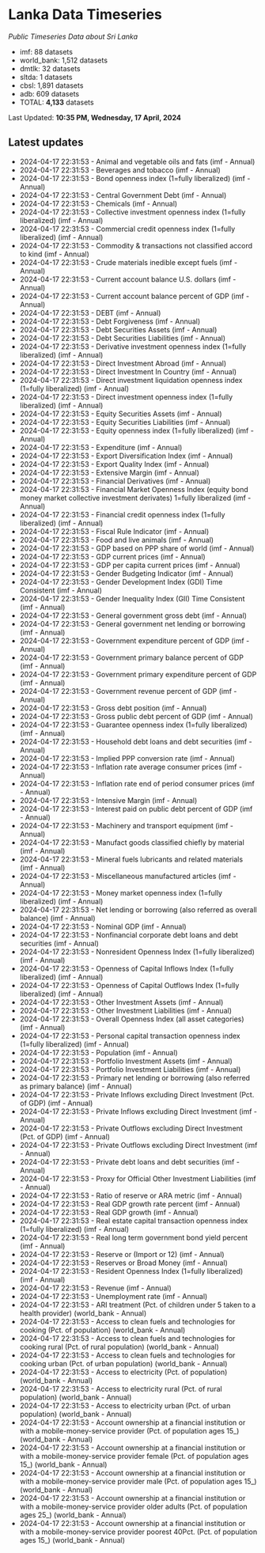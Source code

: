 # Lanka Data Timeseries
*Public Timeseries Data about Sri Lanka*

* imf: 88 datasets
* world_bank: 1,512 datasets
* dmtlk: 32 datasets
* sltda: 1 datasets
* cbsl: 1,891 datasets
* adb: 609 datasets
* TOTAL: **4,133** datasets

Last Updated: **10:35 PM, Wednesday, 17 April, 2024**

## Latest updates

* 2024-04-17 22:31:53 - Animal and vegetable oils and fats (imf - Annual)
* 2024-04-17 22:31:53 - Beverages and tobacco (imf - Annual)
* 2024-04-17 22:31:53 - Bond openness index (1=fully liberalized) (imf - Annual)
* 2024-04-17 22:31:53 - Central Government Debt (imf - Annual)
* 2024-04-17 22:31:53 - Chemicals (imf - Annual)
* 2024-04-17 22:31:53 - Collective investment openness index (1=fully liberalized) (imf - Annual)
* 2024-04-17 22:31:53 - Commercial credit openness index (1=fully liberalized) (imf - Annual)
* 2024-04-17 22:31:53 - Commodity & transactions not classified accord to kind (imf - Annual)
* 2024-04-17 22:31:53 - Crude materials inedible except fuels (imf - Annual)
* 2024-04-17 22:31:53 - Current account balance U.S. dollars (imf - Annual)
* 2024-04-17 22:31:53 - Current account balance percent of GDP (imf - Annual)
* 2024-04-17 22:31:53 - DEBT (imf - Annual)
* 2024-04-17 22:31:53 - Debt Forgiveness (imf - Annual)
* 2024-04-17 22:31:53 - Debt Securities Assets (imf - Annual)
* 2024-04-17 22:31:53 - Debt Securities Liabilities (imf - Annual)
* 2024-04-17 22:31:53 - Derivative investment openness index (1=fully liberalized) (imf - Annual)
* 2024-04-17 22:31:53 - Direct Investment Abroad (imf - Annual)
* 2024-04-17 22:31:53 - Direct Investment In Country (imf - Annual)
* 2024-04-17 22:31:53 - Direct investment liquidation openness index (1=fully liberalized) (imf - Annual)
* 2024-04-17 22:31:53 - Direct investment openness index (1=fully liberalized) (imf - Annual)
* 2024-04-17 22:31:53 - Equity Securities Assets (imf - Annual)
* 2024-04-17 22:31:53 - Equity Securities Liabilities (imf - Annual)
* 2024-04-17 22:31:53 - Equity openness index (1=fully liberalized) (imf - Annual)
* 2024-04-17 22:31:53 - Expenditure (imf - Annual)
* 2024-04-17 22:31:53 - Export Diversification Index (imf - Annual)
* 2024-04-17 22:31:53 - Export Quality Index (imf - Annual)
* 2024-04-17 22:31:53 - Extensive Margin (imf - Annual)
* 2024-04-17 22:31:53 - Financial Derivatives (imf - Annual)
* 2024-04-17 22:31:53 - Financial Market Openness Index (equity bond money market collective investment derivates) 1=fully liberalized (imf - Annual)
* 2024-04-17 22:31:53 - Financial credit openness index (1=fully liberalized) (imf - Annual)
* 2024-04-17 22:31:53 - Fiscal Rule Indicator (imf - Annual)
* 2024-04-17 22:31:53 - Food and live animals (imf - Annual)
* 2024-04-17 22:31:53 - GDP based on PPP share of world (imf - Annual)
* 2024-04-17 22:31:53 - GDP current prices (imf - Annual)
* 2024-04-17 22:31:53 - GDP per capita current prices (imf - Annual)
* 2024-04-17 22:31:53 - Gender Budgeting Indicator (imf - Annual)
* 2024-04-17 22:31:53 - Gender Development Index (GDI) Time Consistent (imf - Annual)
* 2024-04-17 22:31:53 - Gender Inequality Index (GII) Time Consistent (imf - Annual)
* 2024-04-17 22:31:53 - General government gross debt (imf - Annual)
* 2024-04-17 22:31:53 - General government net lending or borrowing (imf - Annual)
* 2024-04-17 22:31:53 - Government expenditure percent of GDP (imf - Annual)
* 2024-04-17 22:31:53 - Government primary balance percent of GDP (imf - Annual)
* 2024-04-17 22:31:53 - Government primary expenditure percent of GDP (imf - Annual)
* 2024-04-17 22:31:53 - Government revenue percent of GDP (imf - Annual)
* 2024-04-17 22:31:53 - Gross debt position (imf - Annual)
* 2024-04-17 22:31:53 - Gross public debt percent of GDP (imf - Annual)
* 2024-04-17 22:31:53 - Guarantee openness index (1=fully liberalized) (imf - Annual)
* 2024-04-17 22:31:53 - Household debt loans and debt securities (imf - Annual)
* 2024-04-17 22:31:53 - Implied PPP conversion rate (imf - Annual)
* 2024-04-17 22:31:53 - Inflation rate average consumer prices (imf - Annual)
* 2024-04-17 22:31:53 - Inflation rate end of period consumer prices (imf - Annual)
* 2024-04-17 22:31:53 - Intensive Margin (imf - Annual)
* 2024-04-17 22:31:53 - Interest paid on public debt percent of GDP (imf - Annual)
* 2024-04-17 22:31:53 - Machinery and transport equipment (imf - Annual)
* 2024-04-17 22:31:53 - Manufact goods classified chiefly by material (imf - Annual)
* 2024-04-17 22:31:53 - Mineral fuels lubricants and related materials (imf - Annual)
* 2024-04-17 22:31:53 - Miscellaneous manufactured articles (imf - Annual)
* 2024-04-17 22:31:53 - Money market openness index (1=fully liberalized) (imf - Annual)
* 2024-04-17 22:31:53 - Net lending or borrowing (also referred as overall balance) (imf - Annual)
* 2024-04-17 22:31:53 - Nominal GDP (imf - Annual)
* 2024-04-17 22:31:53 - Nonfinancial corporate debt loans and debt securities (imf - Annual)
* 2024-04-17 22:31:53 - Nonresident Openness Index (1=fully liberalized) (imf - Annual)
* 2024-04-17 22:31:53 - Openness of Capital Inflows Index (1=fully liberalized) (imf - Annual)
* 2024-04-17 22:31:53 - Openness of Capital Outflows Index (1=fully liberalized) (imf - Annual)
* 2024-04-17 22:31:53 - Other Investment Assets (imf - Annual)
* 2024-04-17 22:31:53 - Other Investment Liabilities (imf - Annual)
* 2024-04-17 22:31:53 - Overall Openness Index (all asset categories) (imf - Annual)
* 2024-04-17 22:31:53 - Personal capital transaction openness index (1=fully liberalized) (imf - Annual)
* 2024-04-17 22:31:53 - Population (imf - Annual)
* 2024-04-17 22:31:53 - Portfolio Investment Assets (imf - Annual)
* 2024-04-17 22:31:53 - Portfolio Investment Liabilities (imf - Annual)
* 2024-04-17 22:31:53 - Primary net lending or borrowing (also referred as primary balance) (imf - Annual)
* 2024-04-17 22:31:53 - Private Inflows excluding Direct Investment (Pct. of GDP) (imf - Annual)
* 2024-04-17 22:31:53 - Private Inflows excluding Direct Investment (imf - Annual)
* 2024-04-17 22:31:53 - Private Outflows excluding Direct Investment (Pct. of GDP) (imf - Annual)
* 2024-04-17 22:31:53 - Private Outflows excluding Direct Investment (imf - Annual)
* 2024-04-17 22:31:53 - Private debt loans and debt securities (imf - Annual)
* 2024-04-17 22:31:53 - Proxy for Official Other Investment Liabilities (imf - Annual)
* 2024-04-17 22:31:53 - Ratio of reserve or ARA metric (imf - Annual)
* 2024-04-17 22:31:53 - Real GDP growth rate percent (imf - Annual)
* 2024-04-17 22:31:53 - Real GDP growth (imf - Annual)
* 2024-04-17 22:31:53 - Real estate capital transaction openness index (1=fully liberalized) (imf - Annual)
* 2024-04-17 22:31:53 - Real long term government bond yield percent (imf - Annual)
* 2024-04-17 22:31:53 - Reserve or (Import or 12) (imf - Annual)
* 2024-04-17 22:31:53 - Reserves or Broad Money (imf - Annual)
* 2024-04-17 22:31:53 - Resident Openness Index (1=fully liberalized) (imf - Annual)
* 2024-04-17 22:31:53 - Revenue (imf - Annual)
* 2024-04-17 22:31:53 - Unemployment rate (imf - Annual)
* 2024-04-17 22:31:53 - ARI treatment (Pct. of children under 5 taken to a health provider) (world_bank - Annual)
* 2024-04-17 22:31:53 - Access to clean fuels and technologies for cooking (Pct. of population) (world_bank - Annual)
* 2024-04-17 22:31:53 - Access to clean fuels and technologies for cooking rural (Pct. of rural population) (world_bank - Annual)
* 2024-04-17 22:31:53 - Access to clean fuels and technologies for cooking urban (Pct. of urban population) (world_bank - Annual)
* 2024-04-17 22:31:53 - Access to electricity (Pct. of population) (world_bank - Annual)
* 2024-04-17 22:31:53 - Access to electricity rural (Pct. of rural population) (world_bank - Annual)
* 2024-04-17 22:31:53 - Access to electricity urban (Pct. of urban population) (world_bank - Annual)
* 2024-04-17 22:31:53 - Account ownership at a financial institution or with a mobile-money-service provider (Pct. of population ages 15_) (world_bank - Annual)
* 2024-04-17 22:31:53 - Account ownership at a financial institution or with a mobile-money-service provider female (Pct. of population ages 15_) (world_bank - Annual)
* 2024-04-17 22:31:53 - Account ownership at a financial institution or with a mobile-money-service provider male (Pct. of population ages 15_) (world_bank - Annual)
* 2024-04-17 22:31:53 - Account ownership at a financial institution or with a mobile-money-service provider older adults (Pct. of population ages 25_) (world_bank - Annual)
* 2024-04-17 22:31:53 - Account ownership at a financial institution or with a mobile-money-service provider poorest 40Pct. (Pct. of population ages 15_) (world_bank - Annual)